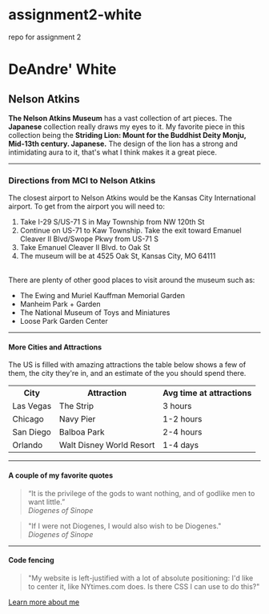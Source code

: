 # assignment2-white
repo for assignment 2 
<!DOCTYPE html>
<html>
<head><title>assignment2-white</title></head>
<h1>DeAndre' White</h1>
<h2>Nelson Atkins</h2>
	<p><b>The Nelson Atkins Museum</b> has a vast collection of art pieces. The <b>Japanese</b> collection really draws my eyes to it. 
My favorite piece in this collection being the <b>Striding Lion: Mount for the Buddhist Deity Monju, Mid-13th century. Japanese.</b>
The design of the lion has a strong and intimidating aura to it, that's what I think makes it a great piece. 
	</p>

<hr>

<h3>Directions from MCI to Nelson Atkins</h3>
<p> The closest airport to Nelson Atkins would be the Kansas City 
International airport. To get from the airport you will need to: 

<ol>
<li>Take I-29 S/US-71 S in May Township from NW 120th St</li>
<li>Continue on US-71 to Kaw Township. Take the exit toward Emanuel Cleaver II Blvd/Swope Pkwy from US-71 S</li>
<li>Take Emanuel Cleaver II Blvd. to Oak St</li>
<li>The museum will be at 4525 Oak St, Kansas City, MO 64111</li>
</ol>

<br>
There are plenty of other good places to visit around the museum such as:

<ul>
<li>The Ewing and Muriel Kauffman Memorial Garden</li>
<li>Manheim Park + Garden</li>
<li>The National Museum of Toys and Miniatures</li>
<li>Loose Park Garden Center</li>
</ul>
</p>

<hr>

<h4>More Cities and Attractions</h4>
<p>
The US is filled with amazing attractions the table below shows a few of them, the city they're in, and an estimate of the you should spend there.
</p>
<table>
 
<tr>
	<th>City</th>
	<th>Attraction</th>
	<th>Avg time at attractions</th>
</tr>
<tr>
	<td>Las Vegas</td>
	<td>The Strip</td>
	<td>3 hours</td>
</tr>
<tr>
	<td>Chicago</td>
	<td>Navy Pier</td>
	<td>1-2 hours</td>
</tr>
<tr>
	<td>San Diego</td>
	<td>Balboa Park</td>
	<td>2-4 hours</td>
</tr>
<tr>
	<td>Orlando</td>
	<td>Walt Disney World Resort</td>
	<td>1-4 days</td>
</tr>
</table>

<hr>

<h4>A couple of my favorite quotes</h4>
<blockquote cite="https://www.goodreads.com/author/quotes/3213618.Diogenes_of_Sinope#:~:text=%E2%80%9CIt%20is%20the%20privilege%20of,godlike%20men%20to%20want%20little.%E2%80%9D&text=%E2%80%9CIn%20a%20rich%20man's%20house,to%20spit%20but%20his%20face.%E2%80%9D&text=%E2%80%9CI%20am%20a%20citizen%20of%20the%20world.%E2%80%9D&text=%E2%80%9CThe%20foundation%20of%20every%20state,the%20education%20of%20its%20youth.%E2%80%9D">
“It is the privilege of the gods to want nothing, and of godlike men to want little.” <br><i>Diogenes of Sinope</i></blockquote>
<blockquote cite="https://www.worldhistory.org/Diogenes_of_Sinope/"> 
"If I were not Diogenes, I would also wish to be Diogenes." <br><i>Diogenes of Sinope</i></blockquote>

<hr>

<h4>Code fencing</h4>
<blockquote cite="https://stackoverflow.com/questions/12351191/centering-entire-page">"My website is left-justified with a lot of absolute positioning: I'd like to center it, like NYtimes.com does.
Is there CSS I can use to do this?"</blockquote>

</html>

[Learn more about me ](AboutMe.md)

